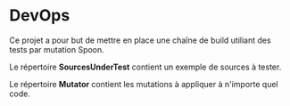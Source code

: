 # DevOps
Ce projet a pour but de mettre en place une chaîne de build utiliant des tests par mutation Spoon.

Le répertoire **SourcesUnderTest** contient un exemple de sources à tester.

Le répertoire **Mutator** contient les mutations à appliquer à n'importe quel code.
